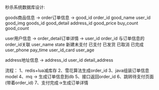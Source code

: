 秒杀系统数据库设计:

goods商品信息 ->              order订单信息 ->
good_id                      order_id
good_name                    user_id
good_img                     goods_id
good_detail                  address_id
good_price                   buy_count
good_count

user用户信息 ->               order_detail订单详情 ->
user_id                      order_id 与订单信息的order_id关联
user_name                    state 新建未支付 已支付 已发货 已取消 已完成
user_phone                   pay_time
user_id_card
user_age

address地址信息 ->
address_id
user_id
detail_address

流程：
1、redis+lua减库存
2、雪花算法生成order_id
3、java组装订单信息model
4、mq -> 生成订单信息到db
5、接口返回order_id
6、跳转待支付页面(带着order_id)
7、支付完成->生成订单详情